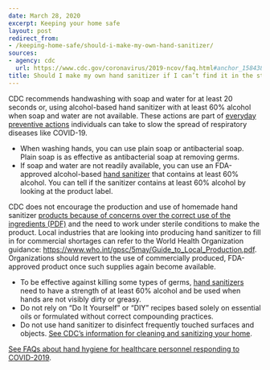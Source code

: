 ```yaml
---
date: March 28, 2020
excerpt: Keeping your home safe
layout: post
redirect_from:
- /keeping-home-safe/should-i-make-my-own-hand-sanitizer/
sources:
- agency: cdc
  url: https://www.cdc.gov/coronavirus/2019-ncov/faq.html#anchor_1584388242595
title: Should I make my own hand sanitizer if I can’t find it in the stores?
---
```


CDC recommends handwashing with soap and water for at least 20 seconds or, using alcohol-based hand sanitizer with at least 60% alcohol when soap and water are not available. These actions are part of [everyday preventive actions](https://www.cdc.gov/coronavirus/2019-ncov/prevent-getting-sick/prevention.html) individuals can take to slow the spread of respiratory diseases like COVID-19.

* When washing hands, you can use plain soap or antibacterial soap. Plain soap is as effective as antibacterial soap at removing germs.
* If soap and water are not readily available, you can use an FDA-approved alcohol-based [hand sanitizer](https://www.cdc.gov/handwashing/show-me-the-science-hand-sanitizer.html) that contains at least 60% alcohol. You can tell if the sanitizer contains at least 60% alcohol by looking at the product label.

CDC does not encourage the production and use of homemade hand sanitizer [products because of concerns over the correct use of the ingredients (PDF)](https://www.fda.gov/media/136118/download) and the need to work under sterile conditions to make the product. Local industries that are looking into producing hand sanitizer to fill in for commercial shortages can refer to the World Health Organization guidance: <https://www.who.int/gpsc/5may/Guide_to_Local_Production.pdf>. Organizations should revert to the use of commercially produced, FDA-approved product once such supplies again become available.

* To be effective against killing some types of germs, [hand sanitizers](https://www.cdc.gov/handwashing/show-me-the-science-hand-sanitizer.html) need to have a strength of at least 60% alcohol and be used when hands are not visibly dirty or greasy.
* Do not rely on “Do It Yourself” or “DIY” recipes based solely on essential oils or formulated without correct compounding practices.
* Do not use hand sanitizer to disinfect frequently touched surfaces and objects. [See CDC’s information for cleaning and sanitizing your home](https://www.cdc.gov/coronavirus/2019-ncov/prevent-getting-sick/disinfecting-your-home.html).

[See FAQs about hand hygiene for healthcare personnel responding to COVID-2019](https://www.cdc.gov/coronavirus/2019-ncov/infection-control/hcp-hand-hygiene-faq.html).